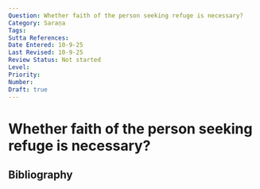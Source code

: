 ```yaml
---
Question: Whether faith of the person seeking refuge is necessary?
Category: Saraṇa
Tags: 
Sutta References: 
Date Entered: 10-9-25
Last Revised: 10-9-25
Review Status: Not started
Level: 
Priority: 
Number: 
Draft: true
---
```


# Whether faith of the person seeking refuge is necessary?

## Bibliography

<!-- 

Notes:



-->